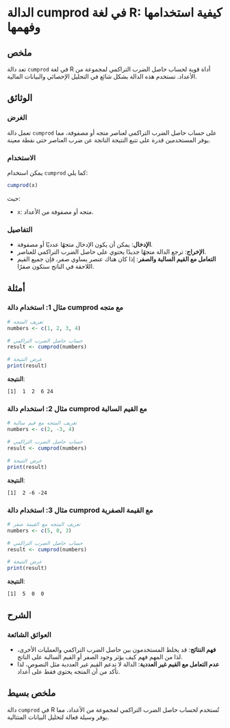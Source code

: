 <!--
Meta Description: # الدالة cumprod في لغة R: كيفية استخدامها وفهمها ## ملخص تعد دالة `cumprod` في لغة R أداة قوية لحساب حاصل الضرب التراكمي لمجموعة من الأعداد. تستخدم ه...
Meta Keywords: cumprod, حاصل, الضرب, التراكمي, النتيجة
-->

# الدالة cumprod في لغة R: كيفية استخدامها وفهمها

## ملخص
تعد دالة `cumprod` في لغة R أداة قوية لحساب حاصل الضرب التراكمي لمجموعة من الأعداد. تستخدم هذه الدالة بشكل شائع في التحليل الإحصائي والبيانات المالية.

## الوثائق
### الغرض
تعمل دالة `cumprod` على حساب حاصل الضرب التراكمي لعناصر متجه أو مصفوفة، مما يوفر المستخدمين قدرة على تتبع النتيجة الناتجة عن ضرب العناصر حتى نقطة معينة.

### الاستخدام
يمكن استخدام `cumprod` كما يلي:
```R
cumprod(x)
```
حيث:
- `x`: متجه أو مصفوفة من الأعداد.

### التفاصيل
- **الإدخال**: يمكن أن يكون الإدخال متجهًا عدديًا أو مصفوفة.
- **الإخراج**: ترجع الدالة متجهًا جديدًا يحتوي على حاصل الضرب التراكمي للعناصر.
- **التعامل مع القيم السالبة والصفر**: إذا كان هناك عنصر يساوي صفر، فإن جميع القيم اللاحقة في الناتج ستكون صفرًا.

## أمثلة
### مثال 1: استخدام دالة cumprod مع متجه
```R
# تعريف المتجه
numbers <- c(1, 2, 3, 4)

# حساب حاصل الضرب التراكمي
result <- cumprod(numbers)

# عرض النتيجة
print(result)
```
**النتيجة**: 
```
[1]  1  2  6 24
```

### مثال 2: استخدام دالة cumprod مع القيم السالبة
```R
# تعريف المتجه مع قيم سالبة
numbers <- c(2, -3, 4)

# حساب حاصل الضرب التراكمي
result <- cumprod(numbers)

# عرض النتيجة
print(result)
```
**النتيجة**: 
```
[1]  2 -6 -24
```

### مثال 3: استخدام دالة cumprod مع القيمة الصفرية
```R
# تعريف المتجه مع القيمة صفر
numbers <- c(5, 0, 3)

# حساب حاصل الضرب التراكمي
result <- cumprod(numbers)

# عرض النتيجة
print(result)
```
**النتيجة**: 
```
[1]  5  0  0
```

## الشرح
### العوائق الشائعة
- **فهم النتائج**: قد يخلط المستخدمون بين حاصل الضرب التراكمي والعمليات الأخرى، لذا من المهم فهم كيف يؤثر وجود الصفر أو القيم السالبة على الناتج.
- **عدم التعامل مع القيم غير العددية**: الدالة لا تدعم القيم غير العددية مثل النصوص، لذا تأكد من أن المتجه يحتوي فقط على أعداد.

## ملخص بسيط
دالة `cumprod` في R تُستخدم لحساب حاصل الضرب التراكمي لمجموعة من الأعداد، مما يوفر وسيلة فعالة لتحليل البيانات المتتالية.